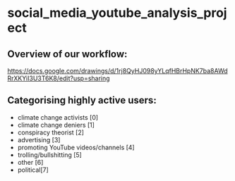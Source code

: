 # social_media_youtube_analysis_project
 
## Overview of our workflow:

https://docs.google.com/drawings/d/1rj8QyHJ098yYLqfHBrHpNK7ba8AWdRrXKYiI3U3T6K8/edit?usp=sharing


## Categorising highly active users:

- climate change activists [0]
- climate change deniers [1]
- conspiracy theorist [2]
- advertising [3]
- promoting YouTube videos/channels [4]
- trolling/bullshitting [5]
- other [6]
- political[7]
